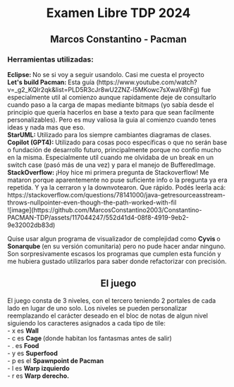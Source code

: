 <h1 align="center"> Examen Libre TDP 2024 </h1>
<h2 align="center"> Marcos Constantino - Pacman </h2>
<h3> Herramientas utilizadas:</h3>
<b> Eclipse: </b> No se si voy a seguir usandolo. Casi me cuesta el proyecto <br>
<b> Let's build Pacman: </b> Esta guía (https://www.youtube.com/watch?v=_g2_KQIr2qk&list=PLD5R3cJr8wU2ZNZ-l5MKowc7sXwaV8hFg) fue especialmente util al comienzo aunque rapidamente deje de consultarlo cuando paso a la carga de mapas mediante bitmaps (yo sabía desde el principio que quería hacerlos en base a texto para que sean facilmente personalizables). Pero es muy valiosa la guia al comienzo cuando tenes ideas y nada mas que eso. <br>
<b> StarUML: </b> Utilizado para los siempre cambiantes diagramas de clases. <br>
<b> Copilot (GPT4): </b> Utilizado para cosas poco específicas o que no serán base o fundación de desarrollo futuro, principalmente porque no confio mucho en la misma. Especialmente util cuando me olvidaba de un break en un switch case (pasó más de una vez) y para el manejo de BufferedImage. <br>
<b> StackOverflow: </b> ¡Hoy hice mi primera pregunta de Stackoverflow! Me mataron porque aparentemente no puse suficiente info o la pregunta ya era repetida. Y ya la cerraron y la downvotearon. Que rápido. Podés leerla acá: https://stackoverflow.com/questions/78141000/java-getresourceasstream-throws-nullpointer-even-though-the-path-worked-with-fil <br>
![image](https://github.com/MarcosConstantino2003/Constantino-PACMAN-TDP/assets/117044247/552d41d4-08f8-4919-9eb2-9e32002db83d)

Quise usar algun programa de visualizador de complejidad como <b> Cyvis </b> o <b> Sonarqube </b> (en su versión comunitaria) pero no pude hacer andar ninguno. Son sorpresivamente escasos los programas que cumplen esta función y me hubiera gustado utilizarlos para saber donde refactorizar con precisión.  
<h2 align="center"> El juego </h2>
El juego consta de 3 niveles, con el tercero teniendo 2 portales de cada lado en lugar de uno solo. Los niveles se pueden personalizar reemplazando el carácter deseado en el bloc de notas de algun nivel siguiendo los caracteres asignados a cada tipo de tile: <br>
  - x es <b> Wall </b> <br>
  - c es <b> Cage </b> (donde habitan los fantasmas antes de salir) <br>
  - . es <b> Food </b> <br>
  - y es <b> Superfood </b> <br>
  - p es el <b> Spawnpoint de Pacman </b> <br>
  - l es <b> Warp izquierdo </b> <br>
  - r es <b> Warp derecho. </b> <br>


